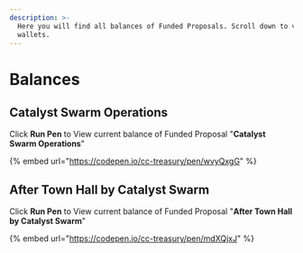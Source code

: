 ```yaml
---
description: >-
  Here you will find all balances of Funded Proposals. Scroll down to view other
  wallets.
---
```


# Balances

## Catalyst Swarm Operations

Click **Run Pen** to View current balance of Funded Proposal "**Catalyst Swarm Operations**"

{% embed url="https://codepen.io/cc-treasury/pen/wvyQxgG" %}

## After Town Hall by Catalyst Swarm

Click **Run Pen** to View current balance of Funded Proposal "**After Town Hall by Catalyst Swarm**"

{% embed url="https://codepen.io/cc-treasury/pen/mdXQjxJ" %}
